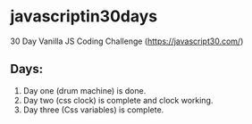 # javascriptin30days
30 Day Vanilla JS Coding Challenge (https://javascript30.com/)

## Days:
01. Day one (drum machine) is done.
02. Day two (css clock) is complete and clock working.
03. Day three (Css variables) is complete. 